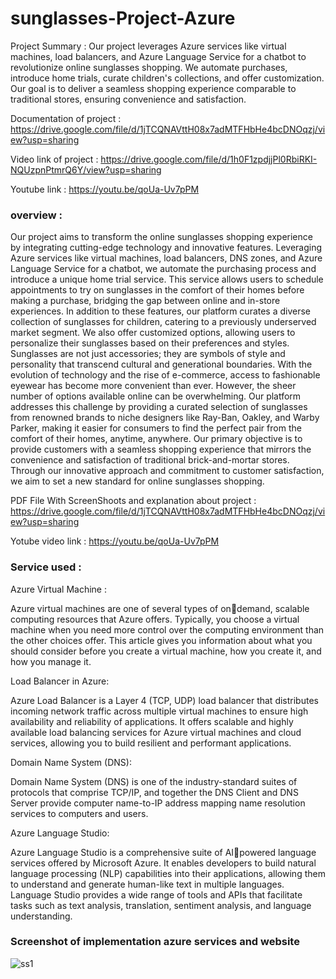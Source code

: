 
# sunglasses-Project-Azure

Project Summary : Our project leverages Azure services like virtual machines, load balancers, and Azure Language Service for a chatbot to revolutionize online sunglasses shopping. We automate purchases, introduce home trials, curate children's collections, and offer customization. Our goal is to deliver a seamless shopping experience comparable to traditional stores, ensuring convenience and satisfaction.

Documentation of project : https://drive.google.com/file/d/1jTCQNAVttH08x7adMTFHbHe4bcDNOqzj/view?usp=sharing

Video link of project : https://drive.google.com/file/d/1h0F1zpdjjPl0RbiRKI-NQUzpnPtmrQ6Y/view?usp=sharing

Youtube link : https://youtu.be/qoUa-Uv7pPM


### overview :

Our project aims to transform the online sunglasses shopping experience by integrating cutting-edge technology and innovative features. Leveraging Azure services like virtual machines, load balancers, DNS zones, and Azure Language Service for a chatbot, we automate the purchasing process and introduce a unique home trial service. This service allows users to schedule appointments to try on sunglasses in the comfort of their homes before making a purchase, bridging the gap between online and in-store experiences.
In addition to these features, our platform curates a diverse collection of sunglasses for children, catering to a previously underserved market segment. We also offer customized options, allowing users to personalize their sunglasses based on their preferences and styles.
Sunglasses are not just accessories; they are symbols of style and personality that transcend cultural and generational boundaries. With the evolution of technology and the rise of e-commerce, access to fashionable eyewear has become more convenient than ever. However, the sheer number of options available online can be overwhelming. Our platform addresses this challenge by providing a curated selection of sunglasses from renowned brands to niche designers like Ray-Ban, Oakley, and Warby Parker, making it easier for consumers to find the perfect pair from the comfort of their homes, anytime, anywhere.
Our primary objective is to provide customers with a seamless shopping experience that mirrors the convenience and satisfaction of traditional brick-and-mortar stores. Through our innovative approach and commitment to customer satisfaction, we aim to set a new standard for online sunglasses shopping.
 
 PDF File With ScreenShoots and explanation about project : https://drive.google.com/file/d/1jTCQNAVttH08x7adMTFHbHe4bcDNOqzj/view?usp=sharing

 Yotube video link : https://youtu.be/qoUa-Uv7pPM

 
### Service used :

Azure Virtual Machine :

Azure virtual machines are one of several types of ondemand, scalable computing resources that Azure offers. 
Typically, you choose a virtual machine when you need more 
control over the computing environment than the other 
choices offer. This article gives you information about what 
you should consider before you create a virtual machine, 
how you create it, and how you manage it.

Load Balancer in Azure:

Azure Load Balancer is a Layer 4 (TCP, UDP) load balancer 
that distributes incoming network traffic across multiple 
virtual machines to ensure high availability and reliability of 
applications. It offers scalable and highly available load 
balancing services for Azure virtual machines and cloud 
services, allowing you to build resilient and performant 
applications.

Domain Name System (DNS): 

Domain Name System (DNS) is one of the industry-standard 
suites of protocols that comprise TCP/IP, and together the 
DNS Client and DNS Server provide computer name-to-IP 
address mapping name resolution services to computers and 
users. 

Azure Language Studio:

Azure Language Studio is a comprehensive suite of AIpowered language services offered by Microsoft Azure. It 
enables developers to build natural language processing 
(NLP) capabilities into their applications, allowing them to 
understand and generate human-like text in multiple 
languages. Language Studio provides a wide range of tools 
and APIs that facilitate tasks such as text analysis, 
translation, sentiment analysis, and language understanding.


### Screenshot of implementation azure services and website
![ss1](https://github.com/Shubham10082003/Sunglasses-poject-azure/assets/160002639/7a432705-d94a-43a4-8671-6f33315ab662)
